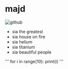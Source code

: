 # majd
![github](https://avatars2.githubusercontent.com/u/28935505?v=4&s=460)
* sia the greatest
* sia house on fire
* sia helium
* sia titanium
* sia beautiful people 

'''
for i in range(10):
	print(i)
'''
